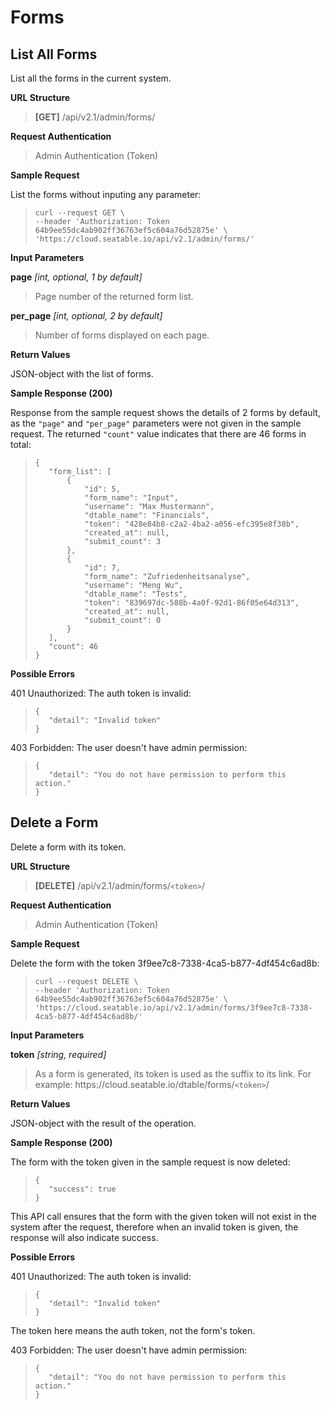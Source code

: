 # Forms

## List All Forms

List all the forms in the current system.

**URL Structure**

> **\[GET]** /api/v2.1/admin/forms/


**Request Authentication**

> Admin Authentication (Token)


**Sample Request**

List the forms without inputing any parameter:

>```
>curl --request GET \
>--header 'Authorization: Token 64b9ee55dc4ab902ff36763ef5c604a76d52875e' \
>'https://cloud.seatable.io/api/v2.1/admin/forms/' 
>```

**Input Parameters**

**page** _\[int, optional, 1 by default]_ 
> Page number of the returned form list.

**per_page** _\[int, optional, 2 by default]_
> Number of forms displayed on each page.


**Return Values**

JSON-object with the list of forms.


**Sample Response (200)**

Response from the sample request shows the details of 2 forms by default, as the `"page"` and `"per_page"` parameters were not given in the sample request. The returned `"count"` value indicates that there are 46 forms in total:

>```
>{
>    "form_list": [
>        {
>            "id": 5,
>            "form_name": "Input",
>            "username": "Max Mustermann",
>            "dtable_name": "Financials",
>            "token": "428e84b8-c2a2-4ba2-a056-efc395e8f38b",
>            "created_at": null,
>            "submit_count": 3
>        },
>        {
>            "id": 7,
>            "form_name": "Zufriedenheitsanalyse",
>            "username": "Meng Wu",
>            "dtable_name": "Tests",
>            "token": "839697dc-588b-4a0f-92d1-86f05e64d313",
>            "created_at": null,
>            "submit_count": 0
>        }
>    ],
>    "count": 46
>}
>```

**Possible Errors**

401 Unauthorized: The auth token is invalid:
>```
>{
>    "detail": "Invalid token"
>}
>```

403 Forbidden: The user doesn't have admin permission:
>```
>{
>    "detail": "You do not have permission to perform this action."
>}
>```

## Delete a Form

Delete a form with its token.

**URL Structure**

> **\[DELETE]** /api/v2.1/admin/forms/`<token>`/

**Request Authentication**

> Admin Authentication (Token)



**Sample Request**

Delete the form with the token 3f9ee7c8-7338-4ca5-b877-4df454c6ad8b:

>```
>curl --request DELETE \
>--header 'Authorization: Token 64b9ee55dc4ab902ff36763ef5c604a76d52875e' \
>'https://cloud.seatable.io/api/v2.1/admin/forms/3f9ee7c8-7338-4ca5-b877-4df454c6ad8b/' 
>```

**Input Parameters**

**token** _\[string, required]_
> As a form is generated, its token is used as the suffix to its link. For example: https\://cloud.seatable.io/dtable/forms/`<token>`/


**Return Values**

JSON-object with the result of the operation.


**Sample Response (200)**

The form with the token given in the sample request is now deleted:
>```
>{
>    "success": true
>}
>```
This API call ensures that the form with the given token will not exist in the system after the request, therefore when an invalid token is given, the response will also indicate success.



**Possible Errors**

401 Unauthorized: The auth token is invalid:
>```
>{
>    "detail": "Invalid token"
>}
>```
The token here means the auth token, not the form's token.

403 Forbidden: The user doesn't have admin permission:
>```
>{
>    "detail": "You do not have permission to perform this action."
>}
>```


